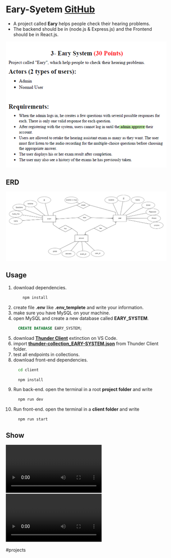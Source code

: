    
# Eary-Syetem [GitHub](https://github.com/Adosh74/Eary-System)
* A project called **Eary** helps people check their hearing problems. 
* The backend should be in (node.js & Express.js) and the Frontend should be in React.js.

![](/public/5b46697c5e130bbae3ebd276cd277ec6525f4e033c20b7f4ae7ea00822d7ab15.png)


## ERD
![](/public/4400e659d3769b4eb2dec3733af03285a7f121ba3143937c9e11780a8253ac4a.png)

## Usage
1. download dependencies.
    ``` bash
        npm install
    ```
  2. create file **.env** like **.env_templete** and write your information.
  3. make sure you have MySQL on your machine.
  4. open MySQL and create a new database called **EARY_SYSTEM**.
      ```SQL
        CREATE DATABASE EARY_SYSTEM; 
      ```
  5. download [**Thunder Client**](https://www.thunderclient.com/) extinction on VS Code.
  6. import **[thunder-collection_EARY-SYSTEM.json](https://github.com/Adosh74/Eary-System/blob/main/Thunder%20Client/thunder-collection_EARY-SYSTEM.json)** from Thunder Client folder.
  7. test all endpoints in collections.
  8.  download front-end dependencies.
      ``` bash
        cd client
      ```
      ``` bash
        npm install
      ```
  9. Run back-end. open the terminal in a root **project folder** and write
       ``` bash
         npm run dev
       ````
10. Run front-end. open the terminal in a **client folder** and write
      ``` bash
        npm run start
      ```
## Show
<video controls src="/public/305487ac22e5d8c2d9d9036bd25293872cb9913b5478d4d3c63ba3bc6b9b0151.mp4"></video>
<video controls src="/public/eary-system-brave-2023-05-12-17-11-00_W2J9Pp1w.mp4"></video>






#projects